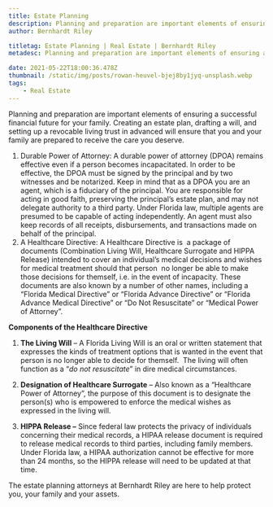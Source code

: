 ```yaml
---
title: Estate Planning
description: Planning and preparation are important elements of ensuring a successful financial future for your family.
author: Bernhardt Riley

titletag: Estate Planning | Real Estate | Bernhardt Riley
metadesc: Planning and preparation are important elements of ensuring a successful financial future for your family.

date: 2021-05-22T18:00:36.478Z
thumbnail: /static/img/posts/rowan-heuvel-bjej8by1jyq-unsplash.webp
tags:
    - Real Estate
---
```


Planning and preparation are important elements of ensuring a successful financial future for your family. Creating an estate plan, drafting a will, and setting up a revocable living trust in advanced
will ensure that you and your family are prepared to receive the care you deserve.

1. Durable Power of Attorney: A durable power of attorney (DPOA) remains effective even if a person becomes incapacitated. In order to be effective, the DPOA must be signed by the principal and by two
   witnesses and be notarized. Keep in mind that as a DPOA you are an agent, which is a fiduciary of the principal. You are responsible for acting in good faith, preserving the principal’s estate
   plan, and may not delegate authority to a third party. Under Florida law, multiple agents are presumed to be capable of acting independently. An agent must also keep records of all receipts,
   disbursements, and transactions made on behalf of the principal.
2. A Healthcare Directive: A Healthcare Directive is  a package of documents (Combination Living Will, Healthcare Surrogate and HIPPA Release) intended to cover an individual’s medical decisions and
   wishes for medical treatment should that person  no longer be able to make those decisions for themself, i.e. in the event of incapacity. These documents are also known by a number of other names,
   including a “Florida Medical Directive” or “Florida Advance Directive” or “Florida Advance Medical Directive” or “Do Not Resuscitate” or “Medical Power of Attorney”.


**Components of the Healthcare Directive**

1. **The Living Will** – A Florida Living Will is an oral or written statement that expresses the kinds of treatment options that is wanted in the event that person is no longer able to decide for
   themself.  The living will often function as a “_do not resuscitate_” in dire medical circumstances.

2. **Designation of Healthcare Surrogate** – Also known as a “Healthcare Power of Attorney”, the purpose of this document is to designate the person(s) who is empowered to enforce the medical wishes
   as expressed in the living will.
3. **HIPPA Release –** Since federal law protects the privacy of individuals concerning their medical records, a HIPAA release document is required to release medical records to third parties,
   including family members. Under Florida law, a HIPAA authorization cannot be effective for more than 24 months, so the HIPPA release will need to be updated at that time.

The estate planning attorneys at Bernhardt Riley are here to help protect you, your family and your assets.
